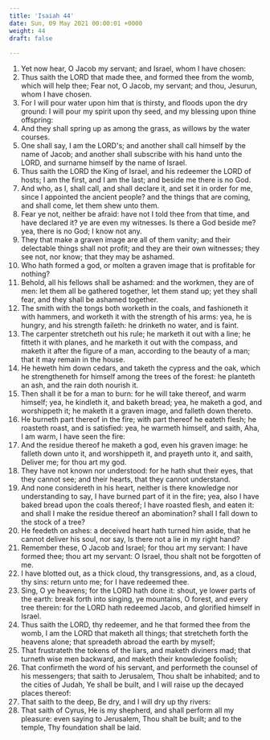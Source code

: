 ```yaml
---
title: 'Isaiah 44'
date: Sun, 09 May 2021 00:00:01 +0000
weight: 44
draft: false
  
---
```


1. Yet now hear, O Jacob my servant; and Israel, whom I have chosen:
2. Thus saith the LORD that made thee, and formed thee from the womb, which will help thee; Fear not, O Jacob, my servant; and thou, Jesurun, whom I have chosen.
3. For I will pour water upon him that is thirsty, and floods upon the dry ground: I will pour my spirit upon thy seed, and my blessing upon thine offspring:
4. And they shall spring up as among the grass, as willows by the water courses.
5. One shall say, I am the LORD's; and another shall call himself by the name of Jacob; and another shall subscribe with his hand unto the LORD, and surname himself by the name of Israel.
6. Thus saith the LORD the King of Israel, and his redeemer the LORD of hosts; I am the first, and I am the last; and beside me there is no God.
7. And who, as I, shall call, and shall declare it, and set it in order for me, since I appointed the ancient people? and the things that are coming, and shall come, let them shew unto them.
8. Fear ye not, neither be afraid: have not I told thee from that time, and have declared it? ye are even my witnesses. Is there a God beside me? yea, there is no God; I know not any.
9. They that make a graven image are all of them vanity; and their delectable things shall not profit; and they are their own witnesses; they see not, nor know; that they may be ashamed.
10. Who hath formed a god, or molten a graven image that is profitable for nothing?
11. Behold, all his fellows shall be ashamed: and the workmen, they are of men: let them all be gathered together, let them stand up; yet they shall fear, and they shall be ashamed together.
12. The smith with the tongs both worketh in the coals, and fashioneth it with hammers, and worketh it with the strength of his arms: yea, he is hungry, and his strength faileth: he drinketh no water, and is faint.
13. The carpenter stretcheth out his rule; he marketh it out with a line; he fitteth it with planes, and he marketh it out with the compass, and maketh it after the figure of a man, according to the beauty of a man; that it may remain in the house.
14. He heweth him down cedars, and taketh the cypress and the oak, which he strengtheneth for himself among the trees of the forest: he planteth an ash, and the rain doth nourish it.
15. Then shall it be for a man to burn: for he will take thereof, and warm himself; yea, he kindleth it, and baketh bread; yea, he maketh a god, and worshippeth it; he maketh it a graven image, and falleth down thereto.
16. He burneth part thereof in the fire; with part thereof he eateth flesh; he roasteth roast, and is satisfied: yea, he warmeth himself, and saith, Aha, I am warm, I have seen the fire:
17. And the residue thereof he maketh a god, even his graven image: he falleth down unto it, and worshippeth it, and prayeth unto it, and saith, Deliver me; for thou art my god.
18. They have not known nor understood: for he hath shut their eyes, that they cannot see; and their hearts, that they cannot understand.
19. And none considereth in his heart, neither is there knowledge nor understanding to say, I have burned part of it in the fire; yea, also I have baked bread upon the coals thereof; I have roasted flesh, and eaten it: and shall I make the residue thereof an abomination? shall I fall down to the stock of a tree?
20. He feedeth on ashes: a deceived heart hath turned him aside, that he cannot deliver his soul, nor say, Is there not a lie in my right hand?
21. Remember these, O Jacob and Israel; for thou art my servant: I have formed thee; thou art my servant: O Israel, thou shalt not be forgotten of me.
22. I have blotted out, as a thick cloud, thy transgressions, and, as a cloud, thy sins: return unto me; for I have redeemed thee.
23. Sing, O ye heavens; for the LORD hath done it: shout, ye lower parts of the earth: break forth into singing, ye mountains, O forest, and every tree therein: for the LORD hath redeemed Jacob, and glorified himself in Israel.
24. Thus saith the LORD, thy redeemer, and he that formed thee from the womb, I am the LORD that maketh all things; that stretcheth forth the heavens alone; that spreadeth abroad the earth by myself;
25. That frustrateth the tokens of the liars, and maketh diviners mad; that turneth wise men backward, and maketh their knowledge foolish;
26. That confirmeth the word of his servant, and performeth the counsel of his messengers; that saith to Jerusalem, Thou shalt be inhabited; and to the cities of Judah, Ye shall be built, and I will raise up the decayed places thereof:
27. That saith to the deep, Be dry, and I will dry up thy rivers:
28. That saith of Cyrus, He is my shepherd, and shall perform all my pleasure: even saying to Jerusalem, Thou shalt be built; and to the temple, Thy foundation shall be laid.
